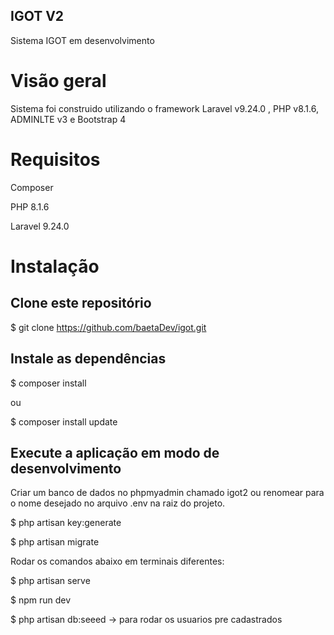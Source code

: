 ## IGOT V2

Sistema IGOT em desenvolvimento

# Visão geral
Sistema foi construido utilizando o framework Laravel v9.24.0 , PHP v8.1.6, ADMINLTE v3 e Bootstrap 4

# Requisitos
Composer

PHP 8.1.6

Laravel 9.24.0

# Instalação

## Clone este repositório
$ git clone https://github.com/baetaDev/igot.git

## Instale as dependências
$ composer install 

ou

$ composer install update

## Execute a aplicação em modo de desenvolvimento
Criar um banco de dados no phpmyadmin chamado igot2 ou renomear para o nome desejado no arquivo .env na raiz do projeto.

$ php artisan key:generate

$ php artisan migrate

Rodar os comandos abaixo em terminais diferentes:

$ php artisan serve

$ npm run dev 

$ php artisan db:seeed   -> para rodar os usuarios pre cadastrados